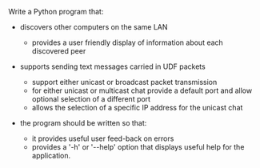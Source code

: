 Write a Python program that:

 - discovers other computers on the same LAN
    - provides a user friendly display of information about each discovered peer

 - supports sending text messages carried in UDF packets
    - support either unicast or broadcast packet transmission
    - for either unicast or multicast chat provide a default port and allow optional 
      selection of a different port
    - allows the selection of a specific IP address for the unicast chat

 - the program should be written so that:
    - it provides useful user feed-back on errors
    - provides a '-h' or '--help' option that displays useful help for the application.

